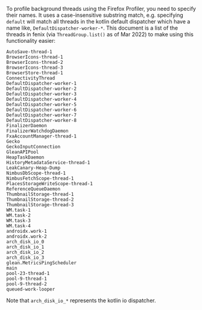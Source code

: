 To profile background threads using the Firefox Profiler, you need to specify their names. It uses a case-insensitive substring match, e.g. specifying `default` will match all threads in the kotlin default dispatcher which have a name like, `DefaultDispatcher-worker-*`. This document is a list of the threads in fenix (via `ThreadGroup.list()` as of Mar 2022) to make using this functionality easier:
```
AutoSave-thread-1
BrowserIcons-thread-1
BrowserIcons-thread-2
BrowserIcons-thread-3
BrowserStore-thread-1
ConnectivityThread
DefaultDispatcher-worker-1
DefaultDispatcher-worker-2
DefaultDispatcher-worker-3
DefaultDispatcher-worker-4
DefaultDispatcher-worker-5
DefaultDispatcher-worker-6
DefaultDispatcher-worker-7
DefaultDispatcher-worker-8
FinalizerDaemon
FinalizerWatchdogDaemon
FxaAccountManager-thread-1
Gecko
GeckoInputConnection
GleanAPIPool
HeapTaskDaemon
HistoryMetadataService-thread-1
LeakCanary-Heap-Dump
NimbusDbScope-thread-1
NimbusFetchScope-thread-1
PlacesStorageWriteScope-thread-1
ReferenceQueueDaemon
ThumbnailStorage-thread-1
ThumbnailStorage-thread-2
ThumbnailStorage-thread-3
WM.task-1
WM.task-2
WM.task-3
WM.task-4
androidx.work-1
androidx.work-2
arch_disk_io_0
arch_disk_io_1
arch_disk_io_2
arch_disk_io_3
glean.MetricsPingScheduler
main
pool-23-thread-1
pool-9-thread-1
pool-9-thread-2
queued-work-looper
```

Note that `arch_disk_io_*` represents the kotlin io dispatcher.